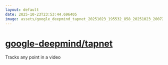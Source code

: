 ```yaml
---
layout: default
date: 2025-10-23T23:53:44.696405
image: assets/google_deepmind_tapnet_20251023_195532_858_20251023_200724_83c4c5--20251023T220750036--cropped.png
---
```


# [google-deepmind/tapnet](https://github.com/google-deepmind/tapnet/)

Tracks any point in a video
